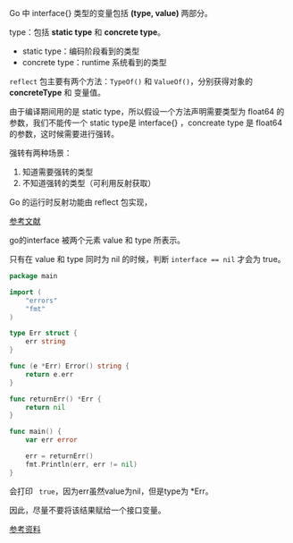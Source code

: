Go 中 interface{} 类型的变量包括 **(type, value)** 两部分。

type：包括 **static type** 和 **concrete type**。

- static type：编码阶段看到的类型
- concrete type：runtime 系统看到的类型



`reflect` 包主要有两个方法：`TypeOf()` 和 `ValueOf()`，分别获得对象的 **concreteType** 和 变量值。

由于编译期间用的是 static type，所以假设一个方法声明需要类型为 float64 的参数，我们不能传一个 static type是 interface{} ，concreate type 是 float64 的参数，这时候需要进行强转。

强转有两种场景：

1. 知道需要强转的类型
2. 不知道强转的类型（可利用反射获取）



Go 的运行时反射功能由 reflect 包实现，

[参考文献](https://juejin.im/post/5a75a4fb5188257a82110544)



go的interface 被两个元素 value 和 type 所表示。

只有在 value 和 type 同时为 nil 的时候，判断 `interface == nil` 才会为 true。



```go
package main

import (
    "errors"
    "fmt"
)

type Err struct {
    err string
}

func (e *Err) Error() string {
    return e.err
}

func returnErr() *Err {
    return nil
}

func main() {
    var err error

    err = returnErr()
    fmt.Println(err, err != nil)
}
```

会打印 ` true`，因为err虽然value为nil，但是type为 *Err。

因此，尽量不要将该结果赋给一个接口变量。



[参考资料](https://deepzz.com/post/why-nil-error-not-equal-nil.html)

